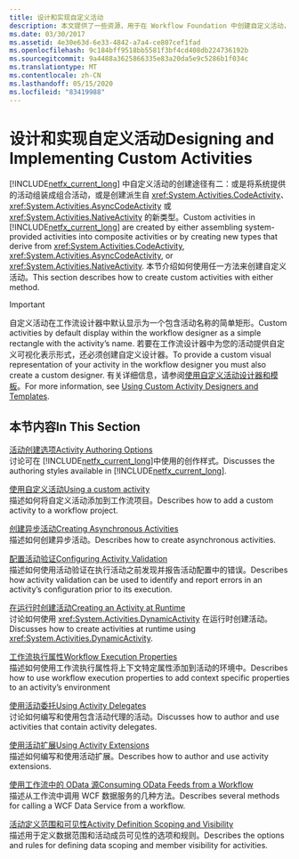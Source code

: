 ```yaml
---
title: 设计和实现自定义活动
description: 本文提供了一些资源，用于在 Workflow Foundation 中创建自定义活动，方法是创建复合活动或创建新的活动类型。
ms.date: 03/30/2017
ms.assetid: 4e30e63d-6e33-4842-a7a4-ce807cef1fad
ms.openlocfilehash: 9c184bff9518bb5581f3bf4cd408db224736192b
ms.sourcegitcommit: 9a4488a3625866335e83a20da5e9c5286b1f034c
ms.translationtype: MT
ms.contentlocale: zh-CN
ms.lasthandoff: 05/15/2020
ms.locfileid: "83419988"
---
```

# <a name="designing-and-implementing-custom-activities"></a><span data-ttu-id="63ac7-103">设计和实现自定义活动</span><span class="sxs-lookup"><span data-stu-id="63ac7-103">Designing and Implementing Custom Activities</span></span>
<span data-ttu-id="63ac7-104">[!INCLUDE[netfx_current_long](../../../includes/netfx-current-long-md.md)] 中自定义活动的创建途径有二：或是将系统提供的活动组装成组合活动，或是创建派生自 <xref:System.Activities.CodeActivity>、<xref:System.Activities.AsyncCodeActivity> 或 <xref:System.Activities.NativeActivity> 的新类型。</span><span class="sxs-lookup"><span data-stu-id="63ac7-104">Custom activities in [!INCLUDE[netfx_current_long](../../../includes/netfx-current-long-md.md)] are created by either assembling system-provided activities into composite activities or by creating new types that derive from <xref:System.Activities.CodeActivity>, <xref:System.Activities.AsyncCodeActivity>, or <xref:System.Activities.NativeActivity>.</span></span> <span data-ttu-id="63ac7-105">本节介绍如何使用任一方法来创建自定义活动。</span><span class="sxs-lookup"><span data-stu-id="63ac7-105">This section describes how to create custom activities with either method.</span></span>  
  
> [!IMPORTANT]
> <span data-ttu-id="63ac7-106">自定义活动在工作流设计器中默认显示为一个包含活动名称的简单矩形。</span><span class="sxs-lookup"><span data-stu-id="63ac7-106">Custom activities by default display within the workflow designer as a simple rectangle with the activity’s name.</span></span> <span data-ttu-id="63ac7-107">若要在工作流设计器中为您的活动提供自定义可视化表示形式，还必须创建自定义设计器。</span><span class="sxs-lookup"><span data-stu-id="63ac7-107">To provide a custom visual representation of your activity in the workflow designer you must also create a custom designer.</span></span> <span data-ttu-id="63ac7-108">有关详细信息，请参阅[使用自定义活动设计器和模板](using-custom-activity-designers-and-templates.md)。</span><span class="sxs-lookup"><span data-stu-id="63ac7-108">For more information, see [Using Custom Activity Designers and Templates](using-custom-activity-designers-and-templates.md).</span></span>  
  
## <a name="in-this-section"></a><span data-ttu-id="63ac7-109">本节内容</span><span class="sxs-lookup"><span data-stu-id="63ac7-109">In This Section</span></span>  
 [<span data-ttu-id="63ac7-110">活动创建选项</span><span class="sxs-lookup"><span data-stu-id="63ac7-110">Activity Authoring Options</span></span>](activity-authoring-options-in-wf.md)  
 <span data-ttu-id="63ac7-111">讨论可在 [!INCLUDE[netfx_current_long](../../../includes/netfx-current-long-md.md)]中使用的创作样式。</span><span class="sxs-lookup"><span data-stu-id="63ac7-111">Discusses the authoring styles available in [!INCLUDE[netfx_current_long](../../../includes/netfx-current-long-md.md)].</span></span>  
  
 [<span data-ttu-id="63ac7-112">使用自定义活动</span><span class="sxs-lookup"><span data-stu-id="63ac7-112">Using a custom activity</span></span>](using-a-custom-activity.md)  
 <span data-ttu-id="63ac7-113">描述如何将自定义活动添加到工作流项目。</span><span class="sxs-lookup"><span data-stu-id="63ac7-113">Describes how to add a custom activity to a workflow project.</span></span>  
  
  [<span data-ttu-id="63ac7-114">创建异步活动</span><span class="sxs-lookup"><span data-stu-id="63ac7-114">Creating Asynchronous Activities</span></span>](creating-asynchronous-activities-in-wf.md)  
 <span data-ttu-id="63ac7-115">描述如何创建异步活动。</span><span class="sxs-lookup"><span data-stu-id="63ac7-115">Describes how to create asynchronous activities.</span></span>  
  
 [<span data-ttu-id="63ac7-116">配置活动验证</span><span class="sxs-lookup"><span data-stu-id="63ac7-116">Configuring Activity Validation</span></span>](configuring-activity-validation.md)  
 <span data-ttu-id="63ac7-117">描述如何使用活动验证在执行活动之前发现并报告活动配置中的错误。</span><span class="sxs-lookup"><span data-stu-id="63ac7-117">Describes how activity validation can be used to identify and report errors in an activity’s configuration prior to its execution.</span></span>  
  
 [<span data-ttu-id="63ac7-118">在运行时创建活动</span><span class="sxs-lookup"><span data-stu-id="63ac7-118">Creating an Activity at Runtime</span></span>](creating-an-activity-at-runtime-with-dynamicactivity.md)  
 <span data-ttu-id="63ac7-119">讨论如何使用 <xref:System.Activities.DynamicActivity> 在运行时创建活动。</span><span class="sxs-lookup"><span data-stu-id="63ac7-119">Discusses how to create activities at runtime using <xref:System.Activities.DynamicActivity>.</span></span>  
  
 [<span data-ttu-id="63ac7-120">工作流执行属性</span><span class="sxs-lookup"><span data-stu-id="63ac7-120">Workflow Execution Properties</span></span>](workflow-execution-properties.md)  
 <span data-ttu-id="63ac7-121">描述如何使用工作流执行属性将上下文特定属性添加到活动的环境中。</span><span class="sxs-lookup"><span data-stu-id="63ac7-121">Describes how to use workflow execution properties to add context specific properties to an activity’s environment</span></span>  
  
 [<span data-ttu-id="63ac7-122">使用活动委托</span><span class="sxs-lookup"><span data-stu-id="63ac7-122">Using Activity Delegates</span></span>](using-activity-delegates.md)  
 <span data-ttu-id="63ac7-123">讨论如何编写和使用包含活动代理的活动。</span><span class="sxs-lookup"><span data-stu-id="63ac7-123">Discusses how to author and use activities that contain activity delegates.</span></span>
  
 [<span data-ttu-id="63ac7-124">使用活动扩展</span><span class="sxs-lookup"><span data-stu-id="63ac7-124">Using Activity Extensions</span></span>](using-activity-extensions.md)  
 <span data-ttu-id="63ac7-125">描述如何编写和使用活动扩展。</span><span class="sxs-lookup"><span data-stu-id="63ac7-125">Describes how to author and use activity extensions.</span></span>  
  
 [<span data-ttu-id="63ac7-126">使用工作流中的 OData 源</span><span class="sxs-lookup"><span data-stu-id="63ac7-126">Consuming OData Feeds from a Workflow</span></span>](consuming-odata-feeds-from-a-workflow.md)  
 <span data-ttu-id="63ac7-127">描述从工作流中调用 WCF 数据服务的几种方法。</span><span class="sxs-lookup"><span data-stu-id="63ac7-127">Describes several methods for calling a WCF Data Service from a workflow.</span></span>  
  
 [<span data-ttu-id="63ac7-128">活动定义范围和可见性</span><span class="sxs-lookup"><span data-stu-id="63ac7-128">Activity Definition Scoping and Visibility</span></span>](activity-definition-scoping-and-visibility.md)  
 <span data-ttu-id="63ac7-129">描述用于定义数据范围和活动成员可见性的选项和规则。</span><span class="sxs-lookup"><span data-stu-id="63ac7-129">Describes the options and rules for defining data scoping and member visibility for activities.</span></span>
